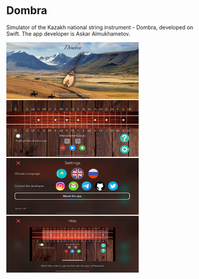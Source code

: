 # Dombra
Simulator of the Kazakh national string instrument - Dombra, developed on Swift. 
The app developer is Askar Almukhametov. 

<img src="https://github.com/MetahCoder/Dombra/blob/public/Screenshots/loading.png" width="350" height="150"> 
<img src="https://github.com/MetahCoder/Dombra/blob/public/Screenshots/main.png" width="350" height="150"> 
<img src="https://github.com/MetahCoder/Dombra/blob/public/Screenshots/settings.png" width="350" height="150"> 
<img src="https://github.com/MetahCoder/Dombra/blob/public/Screenshots/info.png" width="350" height="150"> 
